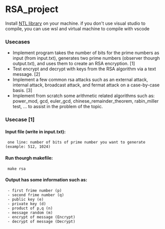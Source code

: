 # RSA_project

Install [NTL library](https://libntl.org/doc/tour-unix.html) on your machine. if you don't use visual studio to compile, you can use wsl and virtual machine to compile with vscode 

### Usecases
* Implement program takes the number of bits for the prime numbers as input (from input.txt), generates two prime numbers (observer thourgh output.txt), and uses them to create an RSA encryption. [1]
* Test encrypt and decrypt with keys from the RSA algorithm via a text message. [2]
* Implement a few common rsa attacks such as an external attack, internal attack, broadcast attack, and fermat attack on a case-by-case basis. [3]
* Implement from scratch some arithmetic related algorithms such as: power_mod, gcd, euler_gcd, chinese_remainder_theorem, rabin_miller test, ... to assist in the problem of the topic.

### Usecase [1]
#### Input file (write in input.txt):
     one line: number of bits of prime number you want to generate (example: 512, 1024)
#### Run thourgh makefile:
     make rsa
#### Output has some information such as:
     - first frime number (p)
     - second frime number (q)
     - public key (e)
     - private key (d)
     - product of p,q (n)
     - message random (m)
     - encrypt of message (Encrypt)
     - decrypt of message (Decrypt)
